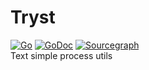 # Tryst
[![Go](https://github.com/alimy/tryst/actions/workflows/go.yml/badge.svg)](https://github.com/alimy/tryst/actions/workflows/go.yml)
[![GoDoc](https://godoc.org/github.com/alimy/tryst?status.svg)](https://pkg.go.dev/github.com/alimy/tryst)
[![Sourcegraph](https://img.shields.io/badge/view%20on-Sourcegraph-brightgreen.svg?logo=sourcegraph)](https://sourcegraph.com/github.com/alimy/tryst)    
Text simple process utils
